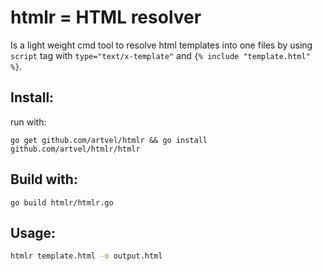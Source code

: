 # htmlr = HTML resolver
Is a light weight cmd tool to resolve html templates into one files by using `script` tag with `type="text/x-template"` and `{% include "template.html" %}`.

## Install:
run with:
```
go get github.com/artvel/htmlr && go install github.com/artvel/htmlr/htmlr
```
## Build with:
```
go build htmlr/htmlr.go
```
## Usage:
```sh
htmlr template.html -o output.html
```
